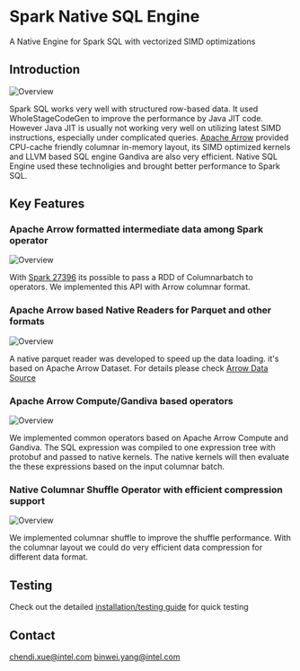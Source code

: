 # Spark Native SQL Engine

A Native Engine for Spark SQL with vectorized SIMD optimizations

## Introduction

![Overview](/resource/nativesql_arch.png)

Spark SQL works very well with structured row-based data. It used WholeStageCodeGen to improve the performance by Java JIT code. However Java JIT is usually not working very well on utilizing latest SIMD instructions, especially under complicated queries. [Apache Arrow](https://arrow.apache.org/) provided CPU-cache friendly columnar in-memory layout, its SIMD optimized kernels and LLVM based SQL engine Gandiva are also very efficient. Native SQL Engine used these technoligies and brought better performance to Spark SQL.

## Key Features

### Apache Arrow formatted intermediate data among Spark operator

![Overview](/resource/columnar.png)

With [Spark 27396](https://issues.apache.org/jira/browse/SPARK-27396) its possible to pass a RDD of Columnarbatch to operators. We implemented this API with Arrow columnar format.

### Apache Arrow based Native Readers for Parquet and other formats

![Overview](/resource/dataset.png)

A native parquet reader was developed to speed up the data loading. it's based on Apache Arrow Dataset. For details please check [Arrow Data Source](https://github.com/oap-project/arrow-data-source/)

### Apache Arrow Compute/Gandiva based operators

![Overview](/resource/kernel.png)

We implemented common operators based on Apache Arrow Compute and Gandiva. The SQL expression was compiled to one expression tree with protobuf and passed to native kernels. The native kernels will then evaluate the these expressions based on the input columnar batch.

### Native Columnar Shuffle Operator with efficient compression support

![Overview](/resource/shuffle.png)

We implemented columnar shuffle to improve the shuffle performance. With the columnar layout we could do very efficient data compression for different data format.

## Testing

Check out the detailed [installation/testing guide](/resource/installation.md) for quick testing

## Contact

chendi.xue@intel.com
binwei.yang@intel.com
